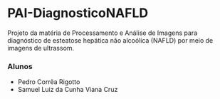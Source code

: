 # PAI-DiagnosticoNAFLD
Projeto da matéria de Processamento e Análise de Imagens para diagnóstico de esteatose hepática não alcoólica (NAFLD) por meio de imagens de ultrassom.

### Alunos
- Pedro Corrêa Rigotto
- Samuel Luiz da Cunha Viana Cruz
